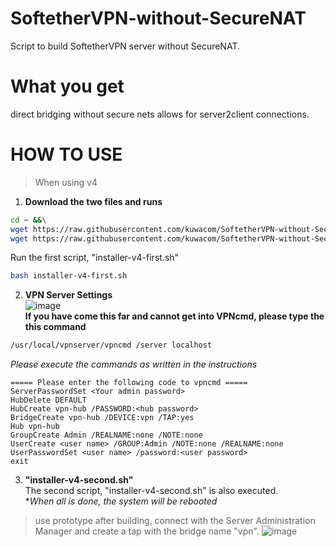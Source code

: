 # SoftetherVPN-without-SecureNAT
Script to build SoftetherVPN server without SecureNAT.

# What you get
direct bridging without secure nets allows for server2client connections.

# HOW TO USE 
> When using v4
  1. **Download the two files and runs**<br>
  ```bash
  cd ~ &&\
  wget https://raw.githubusercontent.com/kuwacom/SoftetherVPN-without-SecureNAT/main/installer-v4-first.sh &&\
  wget https://raw.githubusercontent.com/kuwacom/SoftetherVPN-without-SecureNAT/main/installer-v4-second.sh
  ```
  Run the first script, "installer-v4-first.sh"
  ```bash
  bash installer-v4-first.sh
  ```
  2. **VPN Server Settings**<br>
  ![image](https://user-images.githubusercontent.com/83022348/170528332-52ce9585-2a61-4424-9b29-80931ce1038b.png)<br>
  **If you have come this far and cannot get into VPNcmd, please type the this command**
  ```bash
  /usr/local/vpnserver/vpncmd /server localhost
  ```
  *Please execute the commands as written in the instructions*<br>
  ```
  ===== Please enter the following code to vpncmd =====
  ServerPasswordSet <Your admin password>
  HubDelete DEFAULT
  HubCreate vpn-hub /PASSWORD:<hub password>
  BridgeCreate vpn-hub /DEVICE:vpn /TAP:yes
  Hub vpn-hub
  GroupCreate Admin /REALNAME:none /NOTE:none
  UserCreate <user name> /GROUP:Admin /NOTE:none /REALNAME:none
  UserPasswordSet <user name> /password:<user password>
  exit
  ```
  3. **"installer-v4-second.sh"**<br>
  The second script, "installer-v4-second.sh" is also executed.<br>
  **When all is done, the system will be rebooted*<br>

> use prototype
after building, connect with the Server Administration Manager and create a tap with the bridge name "vpn".
![image](https://user-images.githubusercontent.com/83022348/170460804-25d9f3c9-b711-493f-8391-a2a8aa4a305d.png)
